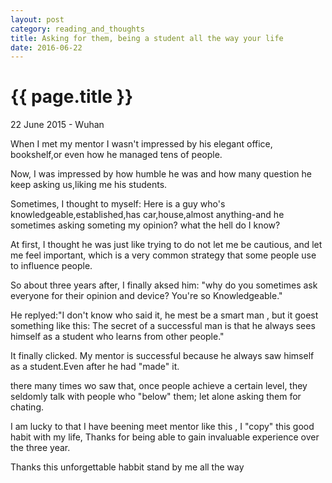 ```yaml
---
layout: post
category: reading_and_thoughts
title: Asking for them, being a student all the way your life
date: 2016-06-22
---
```


{{ page.title }}
================

<p class="meta">22 June 2015 - Wuhan</p>

When I met my mentor I wasn't impressed by his elegant office,
bookshelf,or even how he managed  tens of people.

Now, I was impressed by how humble he was and how many question he keep asking us,liking me his students.

Sometimes, I thought to myself: Here is a guy who's knowledgeable,established,has car,house,almost anything-and he sometimes asking someting my opinion? what the hell do I know?

At first, I thought he was just like trying to do not let me be cautious, and let me feel important, which is a very common strategy that some people use to influence people.

So about three years after, I finally aksed him: "why do you sometimes ask everyone for their opinion and device? You're so Knowledgeable."

He replyed:"I don't know who said it, he mest be a smart man , but it goest something like this: The secret of a successful man is that he always sees himself as a student who learns from other people."

It finally clicked. My mentor is successful because he always saw himself as a student.Even after he had "made" it.

there many times wo saw that, once people achieve a certain level, they seldomly talk with people who "below" them; let alone asking them for chating.

I am lucky to that I have beening meet mentor like this , I "copy" this good habit with my life, Thanks for being able to gain invaluable experience over the three year.

Thanks this unforgettable habbit stand by me all the way

